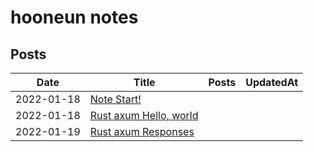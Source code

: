 # hooneun notes

## Posts
| Date | Title | Posts | UpdatedAt |
| - | - | - | - |
| 2022-01-18 | [Note Start!](./posts/note-start.md) |  |  |
| 2022-01-18 | [Rust axum Hello, world](posts/axum-rs/hello-world.md) |  |  |
| 2022-01-19 | [Rust axum Responses](posts/axum-rs/responses.md) | | |